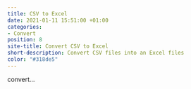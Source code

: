 ```yaml
---
title: CSV to Excel
date: 2021-01-11 15:51:00 +01:00
categories:
- Convert
position: 8
site-title: Convert CSV to Excel
short-description: Convert CSV files into an Excel files
color: "#318de5"
---
```


convert...